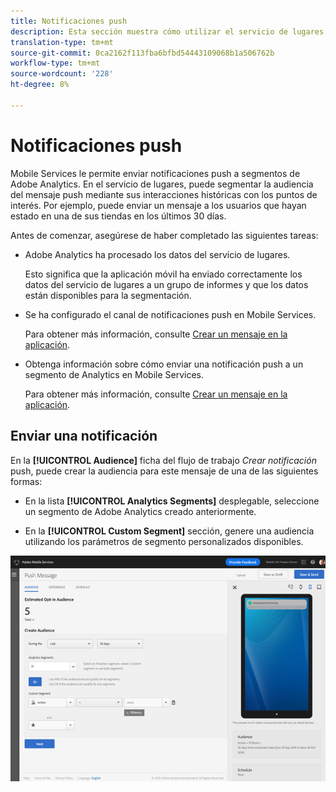 ```yaml
---
title: Notificaciones push
description: Esta sección muestra cómo utilizar el servicio de lugares con notificaciones push.
translation-type: tm+mt
source-git-commit: 0ca2162f113fba6bfbd54443109068b1a506762b
workflow-type: tm+mt
source-wordcount: '228'
ht-degree: 8%

---
```



# Notificaciones push

Mobile Services le permite enviar notificaciones push a segmentos de Adobe Analytics. En el servicio de lugares, puede segmentar la audiencia del mensaje push mediante sus interacciones históricas con los puntos de interés. Por ejemplo, puede enviar un mensaje a los usuarios que hayan estado en una de sus tiendas en los últimos 30 días.

Antes de comenzar, asegúrese de haber completado las siguientes tareas:

* Adobe Analytics ha procesado los datos del servicio de lugares.

   Esto significa que la aplicación móvil ha enviado correctamente los datos del servicio de lugares a un grupo de informes y que los datos están disponibles para la segmentación.

* Se ha configurado el canal de notificaciones push en Mobile Services.

   Para obtener más información, consulte [Crear un mensaje en la aplicación](https://docs.adobe.com/content/help/en/mobile-services/using/manage-app-settings-ug/configuring-app/prerequisites-push-messaging.html).

* Obtenga información sobre cómo enviar una notificación push a un segmento de Analytics en Mobile Services.

   Para obtener más información, consulte [Crear un mensaje en la aplicación](https://docs.adobe.com/content/help/en/mobile-services/using/messaging-ug/push-messages/t-create-push-message.html).

## Enviar una notificación

En la **[!UICONTROL Audience]** ficha del flujo de trabajo *Crear notificación* push, puede crear la audiencia para este mensaje de una de las siguientes formas:

* En la lista **[!UICONTROL Analytics Segments]** desplegable, seleccione un segmento de Adobe Analytics creado anteriormente.

* En la **[!UICONTROL Custom Segment]** sección, genere una audiencia utilizando los parámetros de segmento personalizados disponibles.

![configuración de un mensaje push](/help/assets/push-set-up.png)

